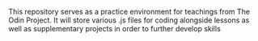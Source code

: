 This repository serves as a practice environment for teachings from The Odin Project.
It will store various .js files for coding alongside lessons as well as supplementary projects in order to further develop skills 